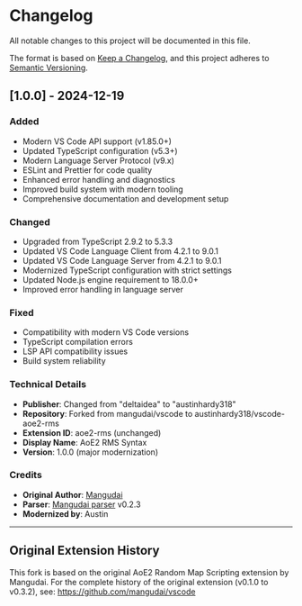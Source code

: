 # Changelog

All notable changes to this project will be documented in this file.

The format is based on [Keep a Changelog](https://keepachangelog.com/en/1.0.0/),
and this project adheres to [Semantic Versioning](https://semver.org/spec/v2.0.0.html).

## [1.0.0] - 2024-12-19

### Added
- Modern VS Code API support (v1.85.0+)
- Updated TypeScript configuration (v5.3+)
- Modern Language Server Protocol (v9.x)
- ESLint and Prettier for code quality
- Enhanced error handling and diagnostics
- Improved build system with modern tooling
- Comprehensive documentation and development setup

### Changed
- Upgraded from TypeScript 2.9.2 to 5.3.3
- Updated VS Code Language Client from 4.2.1 to 9.0.1
- Updated VS Code Language Server from 4.2.1 to 9.0.1
- Modernized TypeScript configuration with strict settings
- Updated Node.js engine requirement to 18.0.0+
- Improved error handling in language server

### Fixed
- Compatibility with modern VS Code versions
- TypeScript compilation errors
- LSP API compatibility issues
- Build system reliability

### Technical Details
- **Publisher**: Changed from "deltaidea" to "austinhardy318"
- **Repository**: Forked from mangudai/vscode to austinhardy318/vscode-aoe2-rms
- **Extension ID**: aoe2-rms (unchanged)
- **Display Name**: AoE2 RMS Syntax
- **Version**: 1.0.0 (major modernization)

### Credits
- **Original Author**: [Mangudai](https://github.com/mangudai)
- **Parser**: [Mangudai parser](https://github.com/mangudai/mangudai) v0.2.3
- **Modernized by**: Austin

---

## Original Extension History

This fork is based on the original AoE2 Random Map Scripting extension by Mangudai.
For the complete history of the original extension (v0.1.0 to v0.3.2), see:
https://github.com/mangudai/vscode
